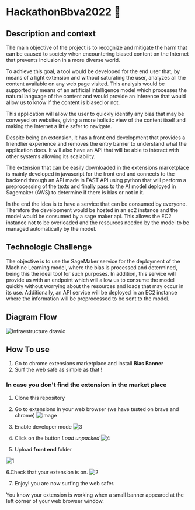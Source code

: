 # HackathonBbva2022 :rainbow: 
## Description and context
The main objective of the project is to recognize and mitigate the harm that can be caused to society when encountering biased content on the Internet that prevents inclusion in a more diverse world.

To achieve this goal, a tool would be developed for the end user that, by means of a light extension and without saturating the user, analyzes all the content available on any web page visited. This analysis would be supported by means of an artificial intelligence model which processes the natural language of the content and would provide an inference that would allow us to know if the content is biased or not.

This application will allow the user to quickly identify any bias that may be conveyed on websites, giving a more holistic view of the content itself and making the Internet a little safer to navigate. 

Despite being an extension, it has a front end development that provides a friendlier experience and removes the entry barrier to understand what the application does. It will also have an API that will be able to interact with other systems allowing its scalability. 

The extension that can be easily downloaded in the extensions marketplace is mainly developed in javascript for the front end and connects to the backend through an API made in FAST API using python that will perform a preprocessing of the texts and finally pass to the AI model deployed in Sagemaker (AWS) to determine if there is bias or not in it.

In the end the idea is to have a service that can be consumed by everyone. Therefore the development would be hosted in an ec2 instance and the model would be consumed by a sage maker api. This allows the EC2 instance not to be overloaded and the resources needed by the model to be managed automatically by the model. 

## Technologic Challenge 

The objective is to use the SageMaker service for the deployment of the Machine Learning model, where the bias is processed and determined, being this the ideal tool for such purposes. In addition, this service will provide us with an endpoint which will allow us to consume the model quickly without worrying about the resources and loads that may occur in its use.  Additionally, an API service will be deployed in an EC2 instance where the information will be preprocessed to be sent to the model. 

## Diagram Flow 
![Infraestructure drawio](https://user-images.githubusercontent.com/91997349/197352919-44e78a5e-2d19-4a1d-b34d-05b3f2608602.png)


## How To use
1. Go to chrome extensions marketplace and install **Bias Banner**
2. Surf the web safe as simple as that !

### In case you don't find the extension in the market place
1. Clone this repository
2. Go to extensions in your web browser (we have tested on brave and chrome) 
![image](https://user-images.githubusercontent.com/91997349/197349340-266c1602-f289-4f06-8045-a849c602c757.png)
3. Enable developer mode
![3](https://user-images.githubusercontent.com/65092255/197394829-36e2d87f-637e-43cd-bc63-cd697cc03c62.png)


4. Click on the button *Load unpacked* 
![4](https://user-images.githubusercontent.com/65092255/197394841-f0903dbb-f862-4152-acc2-5972fcf43fd1.png)

5. Upload **front end** folder

![1](https://user-images.githubusercontent.com/65092255/197394616-5de9f19d-8b6b-492b-bcb8-718cdb1f68f9.png)

6.Check that your extension is on.
![2](https://user-images.githubusercontent.com/65092255/197394696-66c1cb5c-2d89-4812-935d-271236b46b49.png)


7. Enjoy! you are now surfing the web safer. 

You know your extension is working when a small banner appeared at the left corner of your web browser window.
